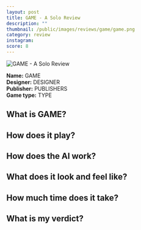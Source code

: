 ```yaml
---
layout: post
title: GAME - A Solo Review
description: ""
thumbnail: /public/images/reviews/game/game.png
category: review
instagram:
score: 8
---
```


![GAME - A Solo Review]({{page.thumbnail}})

<!--more-->

**Name:** GAME  
**Designer:** DESIGNER  
**Publisher:** PUBLISHERS  
**Game type:** TYPE

## What is GAME?

## How does it play?

## How does the AI work?

## What does it look and feel like?

## How much time does it take?

## What is my verdict?